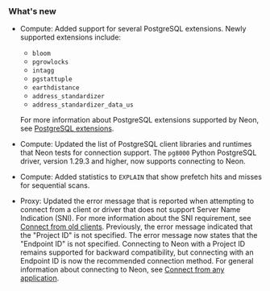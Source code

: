 ### What's new

- Compute: Added support for several PostgreSQL extensions. Newly supported extensions include:
  - `bloom`
  - `pgrowlocks`
  - `intagg`
  - `pgstattuple`
  - `earthdistance`
  - `address_standardizer`
  - `address_standardizer_data_us`
  
  For more information about PostgreSQL extensions supported by Neon, see [PostgreSQL extensions](../extensions/pg-extensions).
- Compute: Updated the list of PostgreSQL client libraries and runtimes that Neon tests for connection support. The `pg8000` Python PostgreSQL driver, version 1.29.3 and higher, now supports connecting to Neon.
- Compute: Added statistics to `EXPLAIN` that show prefetch hits and misses for sequential scans.
- Proxy: Updated the error message that is reported when attempting to connect from a client or driver that does not support Server Name Indication (SNI). For more information about the SNI requirement, see [Connect from old clients](../connect/connectivity-issues/). Previously, the error message indicated that the "Project ID" is not specified. The error message now states that the "Endpoint ID" is not specified. Connecting to Neon with a Project ID remains supported for backward compatibility, but connecting with an Endpoint ID is now the recommended connection method. For general information about connecting to Neon, see [Connect from any application](../connect/connect-from-any-app/).
